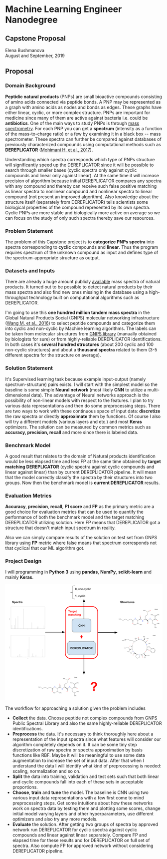 # Machine Learning Engineer Nanodegree
## Capstone Proposal
Elena Bushmanova  
August and September, 2019

## Proposal
<!-- _(approx. 2-3 pages)_ -->

### Domain Background
<!-- _(approx. 1-2 paragraphs)_ -->

<!-- In this section, provide brief details on the background information of the domain from which the project is proposed. Historical information relevant to the project should be included. It should be clear how or why a problem in the domain can or should be solved. Related academic research should be appropriately cited in this section, including why that research is relevant. Additionally, a discussion of your personal motivation for investigating a particular problem in the domain is encouraged but not required. -->

**Peptidic natural products** (PNPs) are small bioactive compounds consisting of amino acids connected via peptide bonds. A PNP may be represented as a graph with amino acids as nodes and bonds as edges. These graphs have either linear, cyclic, or more complex structure. PNPs are important for medicine since many of them are active against bacteria i.e. could be **antibiotics**. One of the main ways to study PNPs is through [mass spectrometry](https://en.wikipedia.org/wiki/Mass_spectrometry). For each PNP you can get a **spectrum** (intensity as a function of the mass-to-charge ratio) or a few by examining it in a black box -- mass spectrometer. These spectra can further be compared against databases of previously characterized compounds using computational methods such as **DEREPLICATOR** ([Mohimani H. et al., 2017](https://www.nature.com/articles/nchembio.2219)).

Understanding which spectra corresponds which type of PNPs structure will significantly speed up the DEREPLICATOR since it will be possible to search through smaller bases (cyclic spectra only against cyclic compounds and linear only against linear). At the same time it will increase precision of algorithm because initial DEREPLICATOR compares any spectra with any compound and thereby can receive such false positive matching as linear spectra to nonlinear compound and nonlinear spectra to linear compound (not present an improved algorithm). Also knowledge about the structure itself (separately from DEREPLICATOR) tells scientists some biological properties of the compound represented by its own spectra. Cyclic PNPs are more stable and biologically more active on average so we can focus on the study of only such spectra thereby save our resources.

### Problem Statement
<!-- _(approx. 1 paragraph)_ -->

<!-- In this section, clearly describe the problem that is to be solved. The problem described should be well defined and should have at least one relevant potential solution. Additionally, describe the problem thoroughly such that it is clear that the problem is quantifiable (the problem can be expressed in mathematical or logical terms) , measurable (the problem can be measured by some metric and clearly observed), and replicable (the problem can be reproduced and occurs more than once). -->

The problem of this Capstone project is to **categorize PNPs spectra** into spectra corresponding to **cyclic** compounds and **linear**. Thus the program requires spectrum of the unknown compound as input and defines type of the spectrum-appropriate structure as output.

### Datasets and Inputs
<!-- _(approx. 2-3 paragraphs)_ -->

<!-- In this section, the dataset(s) and/or input(s) being considered for the project should be thoroughly described, such as how they relate to the problem and why they should be used. Information such as how the dataset or input is (was) obtained, and the characteristics of the dataset or input, should be included with relevant references and citations as necessary It should be clear how the dataset(s) or input(s) will be used in the project and whether their use is appropriate given the context of the problem. -->

There are already a huge amount publicly [available](https://gnps.ucsd.edu/) mass spectra of natural products. It turned out to be possible to detect natural products by their mass spectra and also find new ones missing in the database using a high-throughput technology built on computational algorithms such as DEREPLICATOR.

I'm going to use this **one hundred million tandem mass spectra** in the Global Natural Products Social (GNPS) molecular networking infrastructure ([Wang M. et al., 2016](https://www.nature.com/articles/nbt.3597)) to select peptide compounds and categorize them into cyclic and non-cyclic by Machine learning algorithms. The labels can be taken from molecular structures from [GNPS library](https://gnps.ucsd.edu/ProteoSAFe/gnpslibrary.jsp?library=GNPS-LIBRARY#%7B%22Library_Class_input%22%3A%221%7C%7C2%7C%7C3%7C%7CEXACT%22%7D) (manually obtained by biologists for sure) or from highly-reliable DEREPLICATOR identifications. In both cases it's **several hundred structures** (about 200 cyclic and 100 non-cyclic structures) and about a **thousand spectra** related to them (3-5 different spectra for the structure on average).

### Solution Statement
<!-- _(approx. 1 paragraph)_ -->

<!-- In this section, clearly describe a solution to the problem. The solution should be applicable to the project domain and appropriate for the dataset(s) or input(s) given. Additionally, describe the solution thoroughly such that it is clear that the solution is quantifiable (the solution can be expressed in mathematical or logical terms) , measurable (the solution can be measured by some metric and clearly observed), and replicable (the solution can be reproduced and occurs more than once). -->

It's Supervised learning task because example input-output (namely spectrum-structure) pairs exists. I will start with the simplest model so the baseline is some simple **Neural network** (most likely **CNN** to utilize a multi-dimensional data). The advantage of Neural networks approach is the possibility of non-linear models with respect to the features. I plan to try various data representations and then do some preprocessing steps. There are two ways to work with these continuous space of input data: **discretize** the raw spectra or directly **approximate** them by functions. Of course I also will try a different models (various layers and etc.) and most **Keras** optimizers. The solution can be measured by common metrics such as **accuracy, precision, recall** and more since there is labeled data.

### Benchmark Model
<!-- _(approximately 1-2 paragraphs)_ -->

<!-- In this section, provide the details for a benchmark model or result that relates to the domain, problem statement, and intended solution. Ideally, the benchmark model or result contextualizes existing methods or known information in the domain and problem given, which could then be objectively compared to the solution. Describe how the benchmark model or result is measurable (can be measured by some metric and clearly observed) with thorough detail. -->

A good result that relates to the domain of Natural products identification would be less elapsed time and less FP at the same time obtained by **target matching DEREPLICATOR** (cyclic spectra against cyclic compounds and linear against linear) than by current DEREPLICATOR pipeline. It will mean that the model correctly classify the spectra by their structures into two groups. Now then the benchmark model is **current DEREPLICATOR** results.

### Evaluation Metrics
<!-- _(approx. 1-2 paragraphs)_ -->

<!-- In this section, propose at least one evaluation metric that can be used to quantify the performance of both the benchmark model and the solution model. The evaluation metric(s) you propose should be appropriate given the context of the data, the problem statement, and the intended solution. Describe how the evaluation metric(s) are derived and provide an example of their mathematical representations (if applicable). Complex evaluation metrics should be clearly defined and quantifiable (can be expressed in mathematical or logical terms). -->

**Accuracy**, **precision**, **recall**, **F1 score** and **FP** as the primary metric are a good choice for evaluation metrics that can be used to quantify the performance of both the benchmark model and the target matching DEREPLICATOR utilizing solution. Here FP means that DEREPLICATOR got a structure that doesn't match input spectrum in reality.

Also we can simply compare results of the solution on test set from GNPS library using **FP** metric where false means that spectrum corresponds not that cyclical that our ML algorithm got.

### Project Design
<!-- _(approx. 1 page)_ -->

<!-- In this final section, summarize a theoretical workflow for approaching a solution given the problem. Provide thorough discussion for what strategies you may consider employing, what analysis of the data might be required before being used, or which algorithms will be considered for your implementation. The workflow and discussion that you provide should align with the qualities of the previous sections. Additionally, you are encouraged to include small visualizations, pseudocode, or diagrams to aid in describing the project design, but it is not required. The discussion should clearly outline your intended workflow of the capstone project. -->

I will programming in **Python 3** using **pandas**, **NumPy**, **scikit-learn** and mainly **Keras**.

![alt text](https://github.com/letovesnoi/machine-learning/blob/master/projects/capstone/ML_capstone.svg)

The workflow for approaching a solution given the problem includes
- **Collect** the data. Choose peptide not complex compounds from GNPS Public Spectral Library and also the same highly-reliable DEREPLICATOR identifications.
- **Preprocess** the data. It's necessary to think thoroughly here about a representation of the input spectra since what features will consider our algorithm completely depends on it. It can be some tiny step discretization of raw spectra or spectra approximation by basis functions like RBF. Maybe it will be meaningful to use some data augmentation to increase the set of input data. After that when I understand the data I will identify what kind of preprocessing is needed: scaling, normalization and so on.
- **Split** the data into training, validation and test sets such that both linear and cyclic compounds fall into each of these sets in acceptable proportions.
- **Choose**, **train** and **tune** the model. The baseline is CNN using two various input data representations with a few first come to mind preprocessing steps. Get some intuitions about how these networks work on spectra data by testing them and plotting some scores, change initial model varying layers and other hyperparameters, use different optimizers and also try any more models.
- **Evaluate** the solution. After getting two groups of spectra by approved network run DEREPLICATOR for cyclic spectra against cyclic compounds and linear against linear separately. Compare FP and elapsed time for these results and for DEREPLICATOR on full set of spectra. Also compute FP for approved network without considering DEREPLICATOR pipeline.


<!-- ----------- -->

<!-- **Before submitting your proposal, ask yourself. . .** -->

<!-- - Does the proposal you have written follow a well-organized structure similar to that of the project template? -->
<!-- - Is each section (particularly **Solution Statement** and **Project Design**) written in a clear, concise and specific fashion? Are there any ambiguous terms or phrases that need clarification? -->
<!-- - Would the intended audience of your project be able to understand your proposal? -->
<!-- - Have you properly proofread your proposal to assure there are minimal grammatical and spelling mistakes? -->
<!-- - Are all the resources used for this project correctly cited and referenced? -->

